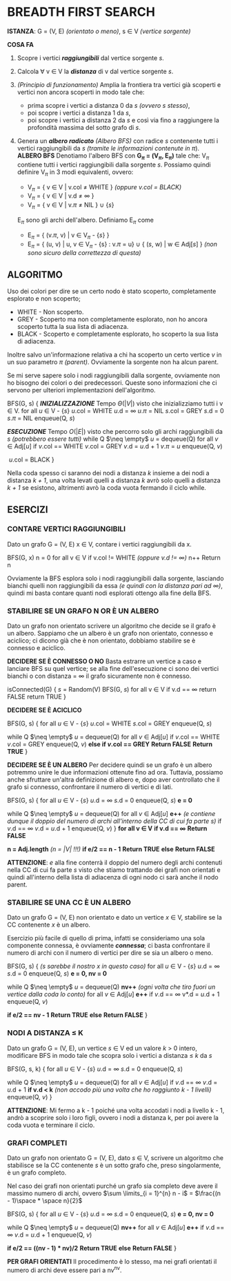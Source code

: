 # BREADTH FIRST SEARCH

**ISTANZA**:	G = (V, E) *(orientato o meno)*,	s $\in$ V *(vertice sorgente)*

**COSA FA**

1. Scopre i vertici ***raggiungibili*** dal vertice sorgente *s*.

2. Calcola $\forall$ v $\in$ V la ***distanza*** di v dal vertice sorgente *s*.

3. *(Principio di funzionamento)*
   Amplia la frontiera tra vertici già scoperti e vertici non ancora scoperti in modo tale che:

   - prima scopre i vertici a distanza 0 da *s* *(ovvero s stesso)*,
   - poi scopre i vertici a distanza 1 da *s*,
   - poi scopre i vertici a distanza 2 da *s* e così via fino a raggiungere la profondità massima del sotto grafo di *s*.

4. Genera un ***albero radicato*** *(Albero BFS)* con radice *s* contenente tutti i vertici raggiungibili da *s* *(tramite le informazioni contenute in $\pi$*).
   **ALBERO BFS**
   Denotiamo l'albero BFS con **G$_{\pi}$ = (V$_{\pi}$, E$_{\pi}$)** tale che:
   V$_{\pi}$ contiene tutti i vertici raggiungibili dalla sorgente *s*.
   Possiamo quindi definire V$_{\pi}$ in 3 modi equivalenti, ovvero:

   - V$_{\pi}$ = { v $\in$ V | v.col $\neq$ WHITE } *(oppure v.col = BLACK)*
   - V$_{\pi}$ = { v $\in$ V | v.d $\neq$ $\infty$ }
   - V$_{\pi}$ = { v $\in$ V | v.$\pi$ $\neq$ NIL } $\cup$ {*s*}

   E$_\pi$ sono gli archi dell'albero.
   Definiamo E$_{\pi}$ come

   - E$_{\pi}$ = { (v.$\pi$, v) | v $\in$ V$_\pi$ - {*s*} }
   - E$_\pi$ = { (u, v) | u, v $\in$ V$_{\pi}$ - {s} : v.$\pi$ = u} $\cup$ { (*s*, w) | w $\in$ Adj[*s*] } *(non sono sicuro della correttezza di questa)*

## ALGORITMO

Uso dei colori per dire se un certo nodo è stato scoperto, completamente esplorato e non scoperto;

- WHITE - Non scoperto.
- GREY - Scoperto ma non completamente esplorato, non ho ancora scoperto tutta la sua lista di adiacenza.
- BLACK - Scoperto e completamente esplorato, ho scoperto la sua lista di adiacenza.

Inoltre salvo un'informazione relativa a chi ha scoperto un certo vertice *v* in un suo parametro $\pi$ *(parent)*. Ovviamente la sorgente non ha alcun parent.

Se mi serve sapere solo i nodi raggiungibili dalla sorgente, ovviamente non ho bisogno dei colori o dei predecessori. Queste sono informazioni che ci servono per ulteriori implementazioni dell'algoritmo.

BFS(G, s) {
***INIZIALIZZAZIONE***	Tempo $\Theta(|V|)$ visto che inizializziamo tutti i v $\in$ V.
for all *u* $\in$ V - {*s*}
	*u*.col = WHITE
	*u*.d = $\infty$
	*u*.$\pi$ = NIL
*s*.col = GREY
*s*.d = 0
*s*.$\pi$ = NIL
enqueue(Q, *s*)

***ESECUZIONE***	Tempo $O(|E|)$ visto che percorro solo gli archi raggiungibili da *s* *(potrebbero essere tutti)*
while Q $\neq \empty$
	*u* = dequeue(Q)
	for all *v* $\in$ Adj[*u*]
		if *v*.col == WHITE
			*v*.col = GREY
			*v*.d = *u*.d + 1
			*v*.$\pi$ = *u*
			enqueue(Q, *v*)

​	*u*.col = BLACK
}

Nella coda spesso ci saranno dei nodi a distanza *k* insieme a dei nodi a distanza *k + 1*, una volta levati quelli a distanza *k* avrò solo quelli a distanza *k + 1* se esistono, altrimenti avrò la coda vuota fermando il ciclo while.

<div style="page-break-after: always;"></div>

## ESERCIZI

### CONTARE VERTICI RAGGIUNGIBILI

Dato un grafo G = (V, E)	x $\in$ V, contare i vertici raggiungibili da x.

BFS(G, x)
n = 0
for all v $\in$ V
	if v.col != WHITE *(oppure v.d != $\infty$)*
		n++
Return n

Ovviamente la BFS esplora solo i nodi raggiungibili dalla sorgente, lasciando bianchi quelli non raggiungibili da essa *(e quindi con la distanza pari ad $\infty$)*, quindi mi basta contare quanti nodi esplorati ottengo alla fine della BFS.



### STABILIRE SE UN GRAFO N OR È UN ALBERO

Dato un grafo non orientato scrivere un algoritmo che decide se il grafo è un albero.
Sappiamo che un albero è un grafo non orientato, connesso e aciclico; ci dicono già che è non orientato, dobbiamo stabilire se è connesso e aciclico.

**DECIDERE SE È CONNESSO O NO**
Basta estrarre un vertice a caso e lanciare BFS su quel vertice; se alla fine dell'esecuzione ci sono dei vertici bianchi o con distanza = $\infty$ il grafo sicuramente non è connesso.

isConnected(G) {
*s* = Random(V)
BFS(G, *s*)
for all v $\in$ V
	if v.d == $\infty$
		return FALSE
return TRUE
}

**DECIDERE SE È ACICLICO**

BFS(G, s) {
for all *u* $\in$ V - {*s*}
	*u*.col = WHITE
*s*.col = GREY
enqueue(Q, *s*)

while Q $\neq \empty$
	*u* = dequeue(Q)
	for all *v* $\in$ Adj[*u*]
		if *v*.col == WHITE
			*v*.col = GREY
			enqueue(Q, *v*)
		**else if *v*.col == GREY**
			**Return FALSE**
**Return TRUE**
}

<div style="page-break-after: always;"></div>

**DECIDERE SE È UN ALBERO**
Per decidere quindi se un grafo è un albero potremmo unire le due informazioni ottenute fino ad ora. Tuttavia, possiamo anche sfruttare un'altra definizione di albero e, dopo aver controllato che il grafo si connesso, confrontare il numero di vertici e di lati.

BFS(G, s) {
for all *u* $\in$ V - {*s*}
	*u*.d = $\infty$
*s*.d = 0
enqueue(Q, *s*)
**e = 0**

while Q $\neq \empty$
	*u* = dequeue(Q)
	for all *v* $\in$ Adj[*u*]
		**e++**	*(e contiene dunque il doppio del numero di archi all'interno della CC di cui fa parte s)*
		if *v*.d == $\infty$
			*v*.d = *u*.d + 1
			enqueue(Q, *v*)
}
**for all v $\in$ V**
	**if v.d == $\infty$**
		**Return FALSE**

**n = Adj.length** *(n = |V| !!!)*
**if e/2 == n - 1**
	**Return TRUE**
**else**
	**Return FALSE**

**ATTENZIONE**: *e* alla fine conterrà il doppio del numero degli archi contenuti nella CC di cui fa parte *s* visto che stiamo trattando dei grafi non orientati e quindi all'interno della lista di adiacenza di ogni nodo ci sarà anche il nodo parent.



### STABILIRE SE UNA CC È UN ALBERO

Dato un grafo G = (V, E) non orientato e dato un vertice *x* $\in$ V, stabilire se la CC contenente *x* è un albero.

Esercizio più facile di quello di prima, infatti se consideriamo una sola componente connessa, è ovviamente ***connessa***; ci basta confrontare il numero di archi con il numero di vertici per dire se sia un albero o meno.

BFS(G, s) {	*(s sarebbe il nostro x in questo caso)*
for all *u* $\in$ V - {*s*}
	*u*.d = $\infty$
*s*.d = 0
enqueue(Q, *s*)
**e = 0, nv = 0**

while Q $\neq \empty$
	*u* = dequeue(Q)
	**nv++**	*(ogni volta che tiro fuori un vertice dalla coda lo conto)*
	for all *v* $\in$ Adj[*u*]
		**e++**
		if *v*.d == $\infty$
			v*.d = *u*.d + 1
			enqueue(Q, *v*)

**if e/2 == nv - 1**
	**Return TRUE**
**else**
	**Return FALSE**
}

<div style="page-break-after: always;"></div>

### NODI A DISTANZA $\leq$ K

Dato un grafo G = (V, E), un vertice *s* $\in$ V ed un valore *k* > 0 intero, modificare BFS in modo tale che scopra solo i vertici a distanza $\leq$ *k* da *s*

BFS(G, s, k) {
for all *u* $\in$ V - {*s*}
	*u*.d = $\infty$
*s*.d = 0
enqueue(Q, *s*)

while Q $\neq \empty$
	*u* = dequeue(Q)
	for all *v* $\in$ Adj[*u*]
		if *v*.d == $\infty$
			*v*.d = *u*.d + 1
			**if v.d < k**			*(non accodo più una volta che ho raggiunto k - 1 livelli)*
				enqueue(Q, *v*)
}

**ATTENZIONE**: Mi fermo a k - 1 poiché una volta accodati i nodi a livello k - 1, andrò a scoprire solo i loro figli, ovvero i nodi a distanza k, per poi avere la coda vuota e terminare il ciclo.



### GRAFI COMPLETI

Dato un grafo non orientato G = (V, E), dato *s* $\in$ V, scrivere un algoritmo che stabilisce se la CC contenente *s* è un sotto grafo che, preso singolarmente, è un grafo completo.

Nel caso dei grafi non orientati purché un grafo sia completo deve avere il massimo numero di archi, ovvero $\sum \limits_{i = 1}^{n} n - i$ = $\frac{(n - 1)\space * \space n}{2}$

BFS(G, s) {
for all *u* $\in$ V - {*s*}
	*u*.d = $\infty$
*s*.d = 0
enqueue(Q, *s*)
**e = 0, nv = 0**

while Q $\neq \empty$
	*u* = dequeue(Q)
	**nv++**
	for all *v* $\in$ Adj[*u*]
		**e++**
		if *v*.d == $\infty$
			*v*.d = *u*.d + 1
			enqueue(Q, *v*)

**if e/2 == ((nv - 1) \* nv)/2**
	**Return TRUE**
**else**
	**Return FALSE**
}

**PER GRAFI ORIENTATI**
Il procedimento è lo stesso, ma nei grafi orientati il numero di archi deve essere pari a nv<sup>nv</sup>.